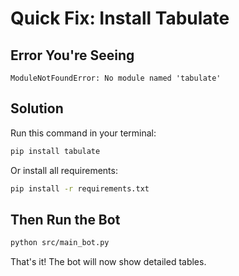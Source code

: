 # Quick Fix: Install Tabulate

## Error You're Seeing

```
ModuleNotFoundError: No module named 'tabulate'
```

## Solution

Run this command in your terminal:

```bash
pip install tabulate
```

Or install all requirements:

```bash
pip install -r requirements.txt
```

## Then Run the Bot

```bash
python src/main_bot.py
```

That's it! The bot will now show detailed tables.


